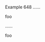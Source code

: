 Example 648
......

foo <!-- this is a
comment - with hyphen -->

......

<p>foo <!-- this is a
comment - with hyphen --></p>
